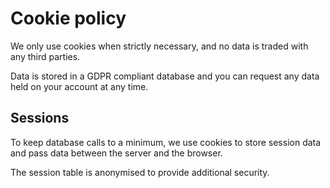 # Cookie policy

We only use cookies when strictly necessary, and no data is traded with any third parties.

Data is stored in a GDPR compliant database and you can request any data held on your account at any time.

## Sessions

To keep database calls to a minimum, we use cookies to store session data and pass data between the server and the browser.

The session table is anonymised to provide additional security.









